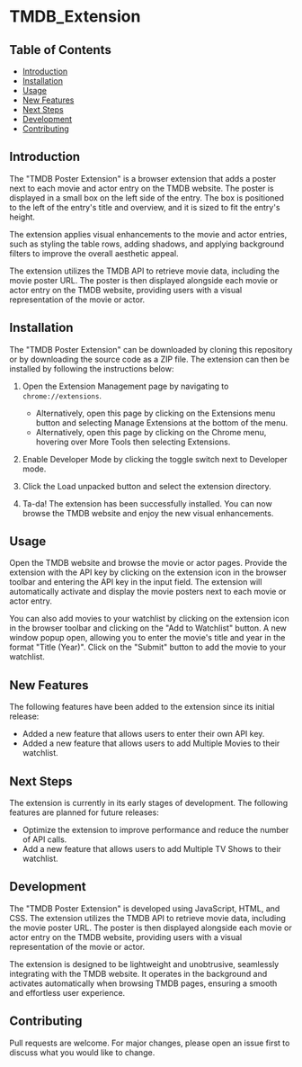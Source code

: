# TMDB_Extension

## Table of Contents
- [Introduction](#introduction)
- [Installation](#installation)
- [Usage](#usage)
- [New Features](#new-features)
- [Next Steps](#next-steps)
- [Development](#development)
- [Contributing](#contributing)

## Introduction
The "TMDB Poster Extension" is a browser extension that adds a poster next to each movie and actor entry on the TMDB website. The poster is displayed in a small box on the left side of the entry. The box is positioned to the left of the entry's title and overview, and it is sized to fit the entry's height.

The extension applies visual enhancements to the movie and actor entries, such as styling the table rows, adding shadows, and applying background filters to improve the overall aesthetic appeal.

The extension utilizes the TMDB API to retrieve movie data, including the movie poster URL. The poster is then displayed alongside each movie or actor entry on the TMDB website, providing users with a visual representation of the movie or actor.

## Installation
The "TMDB Poster Extension" can be downloaded by cloning this repository or by downloading the source code as a ZIP file. The extension can then be installed by following the instructions below:

1. Open the Extension Management page by navigating to `chrome://extensions`.
    - Alternatively, open this page by clicking on the Extensions menu button and selecting Manage Extensions at the bottom of the menu.
    - Alternatively, open this page by clicking on the Chrome menu, hovering over More Tools then selecting Extensions.

2. Enable Developer Mode by clicking the toggle switch next to Developer mode.
3. Click the Load unpacked button and select the extension directory.
4. Ta-da! The extension has been successfully installed. You can now browse the TMDB website and enjoy the new visual enhancements.

## Usage
Open the TMDB website and browse the movie or actor pages. Provide the extension with the API key by clicking on the extension icon in the browser toolbar and entering the API key in the input field. The extension will automatically activate and display the movie posters next to each movie or actor entry.

You can also add movies to your watchlist by clicking on the extension icon in the browser toolbar and clicking on the "Add to Watchlist" button. A new window popup open, allowing you to enter the movie's title and year in the format "Title (Year)". Click on the "Submit" button to add the movie to your watchlist.

## New Features
The following features have been added to the extension since its initial release:
- Added a new feature that allows users to enter their own API key.
- Added a new feature that allows users to add Multiple Movies to their watchlist. 

## Next Steps
The extension is currently in its early stages of development. The following features are planned for future releases:
- Optimize the extension to improve performance and reduce the number of API calls.
- Add a new feature that allows users to add Multiple TV Shows to their watchlist.

## Development
The "TMDB Poster Extension" is developed using JavaScript, HTML, and CSS. The extension utilizes the TMDB API to retrieve movie data, including the movie poster URL. The poster is then displayed alongside each movie or actor entry on the TMDB website, providing users with a visual representation of the movie or actor.

The extension is designed to be lightweight and unobtrusive, seamlessly integrating with the TMDB website. It operates in the background and activates automatically when browsing TMDB pages, ensuring a smooth and effortless user experience.

## Contributing
Pull requests are welcome. For major changes, please open an issue first to discuss what you would like to change.

